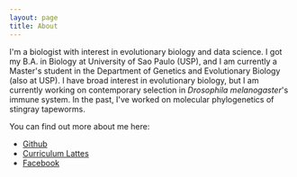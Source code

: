 ```yaml
---
layout: page
title: About
---
```


<!--<p class="message">
  Hey there! This page is included as an example. Feel free to customize it for your own use upon downloading. Carry on!
</p-->

I'm a biologist with interest in evolutionary biology and data science. I got my B.A. in Biology at University of Sao Paulo (USP), and I am currently a Master's student in the Department of Genetics and Evolutionary Biology (also at USP). I have broad interest in evolutionary biology, but I am currently working on contemporary selection in <i>Drosophila melanogaster</i>'s immune system. In the past, I've worked on molecular phylogenetics of stingray tapeworms.

You can find out more about me here:

* [Github](github.com/mufernando)
* [Curriculum Lattes](http://lattes.cnpq.br/8568338838378530)
* [Facebook](https://www.facebook.com/murillofernandor)
